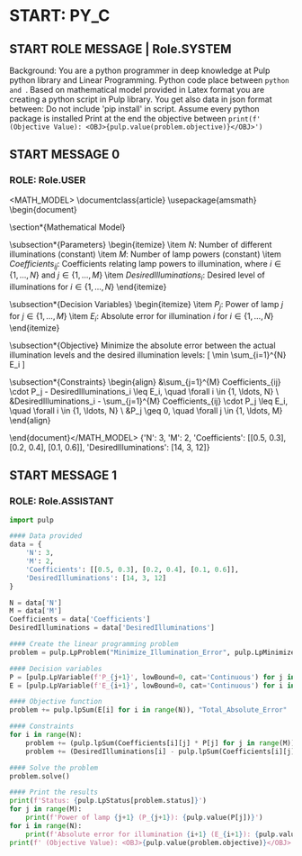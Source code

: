 # START: PY_C 
## START ROLE MESSAGE | Role.SYSTEM 
Background: You are a python programmer in deep knowledge at Pulp python library and Linear Programming. Python code place between ```python and ```. Based on mathematical model provided in Latex format you are creating a python script in Pulp library. You get also data in json format between: <DATA></DATA> Do not include 'pip install' in script. Assume every python package is installed Print at the end the objective between <OBJ></OBJ> `print(f' (Objective Value): <OBJ>{pulp.value(problem.objective)}</OBJ>')` 
## START MESSAGE 0 
### ROLE: Role.USER
<MATH_MODEL>
\documentclass{article}
\usepackage{amsmath}
\begin{document}

\section*{Mathematical Model}

\subsection*{Parameters}
\begin{itemize}
    \item $N$: Number of different illuminations (constant)
    \item $M$: Number of lamp powers (constant)
    \item $Coefficients_{ij}$: Coefficients relating lamp powers to illumination, where $i \in \{1, \ldots, N\}$ and $j \in \{1, \ldots, M\}$
    \item $DesiredIlluminations_i$: Desired level of illuminations for $i \in \{1, \ldots, N\}$
\end{itemize}

\subsection*{Decision Variables}
\begin{itemize}
    \item $P_j$: Power of lamp $j$ for $j \in \{1, \ldots, M\}$
    \item $E_i$: Absolute error for illumination $i$ for $i \in \{1, \ldots, N\}$
\end{itemize}

\subsection*{Objective}
Minimize the absolute error between the actual illumination levels and the desired illumination levels:
\[
\min \sum_{i=1}^{N} E_i
\]

\subsection*{Constraints}
\begin{align}
    &\sum_{j=1}^{M} Coefficients_{ij} \cdot P_j - DesiredIlluminations_i \leq E_i, \quad \forall i \in \{1, \ldots, N\} \\
    &DesiredIlluminations_i - \sum_{j=1}^{M} Coefficients_{ij} \cdot P_j \leq E_i, \quad \forall i \in \{1, \ldots, N\} \\
    &P_j \geq 0, \quad \forall j \in \{1, \ldots, M\}
\end{align}

\end{document}</MATH_MODEL>
<DATA>
{'N': 3, 'M': 2, 'Coefficients': [[0.5, 0.3], [0.2, 0.4], [0.1, 0.6]], 'DesiredIlluminations': [14, 3, 12]}</DATA>


## START MESSAGE 1 
### ROLE: Role.ASSISTANT
```python
import pulp

#### Data provided
data = {
    'N': 3,
    'M': 2,
    'Coefficients': [[0.5, 0.3], [0.2, 0.4], [0.1, 0.6]],
    'DesiredIlluminations': [14, 3, 12]
}

N = data['N']
M = data['M']
Coefficients = data['Coefficients']
DesiredIlluminations = data['DesiredIlluminations']

#### Create the linear programming problem
problem = pulp.LpProblem("Minimize_Illumination_Error", pulp.LpMinimize)

#### Decision variables
P = [pulp.LpVariable(f'P_{j+1}', lowBound=0, cat='Continuous') for j in range(M)]
E = [pulp.LpVariable(f'E_{i+1}', lowBound=0, cat='Continuous') for i in range(N)]

#### Objective function
problem += pulp.lpSum(E[i] for i in range(N)), "Total_Absolute_Error"

#### Constraints
for i in range(N):
    problem += (pulp.lpSum(Coefficients[i][j] * P[j] for j in range(M)) - DesiredIlluminations[i] <= E[i]), f"Constraint_Positive_Error_{i+1}"
    problem += (DesiredIlluminations[i] - pulp.lpSum(Coefficients[i][j] * P[j] for j in range(M)) <= E[i]), f"Constraint_Negative_Error_{i+1}"

#### Solve the problem
problem.solve()

#### Print the results
print(f'Status: {pulp.LpStatus[problem.status]}')
for j in range(M):
    print(f'Power of lamp {j+1} (P_{j+1}): {pulp.value(P[j])}')
for i in range(N):
    print(f'Absolute error for illumination {i+1} (E_{i+1}): {pulp.value(E[i])}')
print(f' (Objective Value): <OBJ>{pulp.value(problem.objective)}</OBJ>')
```

